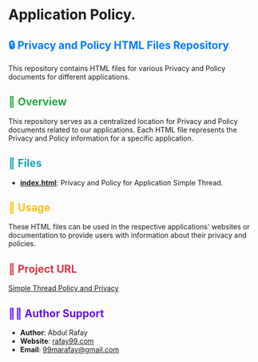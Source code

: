 # Application Policy.

## <span style="color:#007bff;">🔒 Privacy and Policy HTML Files Repository</span>

This repository contains HTML files for various Privacy and Policy documents for different applications.

## <span style="color:#28a745;">📝 Overview</span>

This repository serves as a centralized location for Privacy and Policy documents related to our applications. Each HTML file represents the Privacy and Policy information for a specific application.

## <span style="color:#17a2b8;">📂 Files</span>

- **[index.html](/index.html)**: Privacy and Policy for Application Simple Thread.

## <span style="color:#ffc107;">🚀 Usage</span>

These HTML files can be used in the respective applications' websites or documentation to provide users with information about their privacy and policies.

## <span style="color:#dc3545;">🔗 Project URL</span>

[Simple Thread Policy and Privacy](https://simplethread.netlify.app/)

## <span style="color:#6610f2;">👨‍💼 Author Support</span>

- **Author**: Abdul Rafay
- **Website**: [rafay99.com](https://rafay99.com)
- **Email**: [99marafay@gmail.com](mailto:99marafay@gmail.com)
